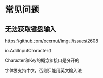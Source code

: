 # 常见问题

## 无法获取键盘输入

https://github.com/ocornut/imgui/issues/2608

io.AddInputCharacter()

Character和Key的概念和接口是分开的

字体要支持中文，否则只能用英文输入法
